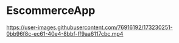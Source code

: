 # EscommerceApp
https://user-images.githubusercontent.com/76916192/173230251-0bb96f8c-ec61-40e4-8bbf-ff9aa6117cbc.mp4
